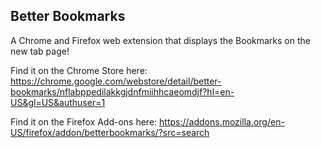 ## Better Bookmarks

A Chrome and Firefox web extension that displays the Bookmarks on the new tab page!



Find it on the Chrome Store here: https://chrome.google.com/webstore/detail/better-bookmarks/nflabppedilakkgjdnfmiihhcaeomdjf?hl=en-US&gl=US&authuser=1

Find it on the Firefox Add-ons here: https://addons.mozilla.org/en-US/firefox/addon/betterbookmarks/?src=search
